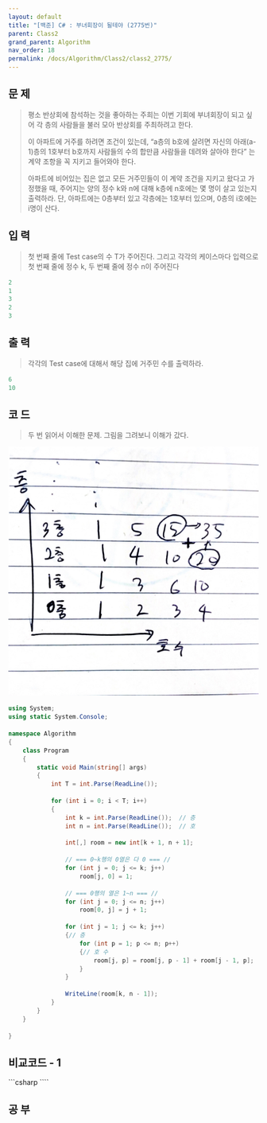 ```yaml
---
layout: default
title: "[백준] C# : 부녀회장이 될테야 (2775번)"
parent: Class2
grand_parent: Algorithm
nav_order: 18
permalink: /docs/Algorithm/Class2/class2_2775/
---
```


## 문 제

> 평소 반상회에 참석하는 것을 좋아하는 주희는 이번 기회에 부녀회장이 되고 싶어 각 층의 사람들을 불러 모아 반상회를 주최하려고 한다.
>
> 이 아파트에 거주를 하려면 조건이 있는데, “a층의 b호에 살려면 자신의 아래(a-1)층의 1호부터 b호까지 사람들의 수의 합만큼 사람들을 데려와 살아야 한다” 는 계약 조항을 꼭 지키고 들어와야 한다.
>
> 아파트에 비어있는 집은 없고 모든 거주민들이 이 계약 조건을 지키고 왔다고 가정했을 때, 주어지는 양의 정수 k와 n에 대해 k층에 n호에는 몇 명이 살고 있는지 출력하라. 단, 아파트에는 0층부터 있고 각층에는 1호부터 있으며, 0층의 i호에는 i명이 산다.

## 입 력

> 첫 번째 줄에 Test case의 수 T가 주어진다. 그리고 각각의 케이스마다 입력으로 첫 번째 줄에 정수 k, 두 번째 줄에 정수 n이 주어진다

```yaml
2
1
3
2
3
```

## 출 력

> 각각의 Test case에 대해서 해당 집에 거주민 수를 출력하라.

```yaml
6
10
```

## 코 드

> 두 번 읽어서 이해한 문제. 그림을 그려보니 이해가 갔다.

![](/assets/images/Chairman_2775.jpg)

<div class="code-example" markdown="1">

```csharp
using System;
using static System.Console;

namespace Algorithm
{
    class Program
    {
        static void Main(string[] args)
        {
            int T = int.Parse(ReadLine());

            for (int i = 0; i < T; i++)
            {
                int k = int.Parse(ReadLine());  // 층
                int n = int.Parse(ReadLine());  // 호

                int[,] room = new int[k + 1, n + 1];

                // === 0~k행의 0열은 다 0 === //
                for (int j = 0; j <= k; j++)
                    room[j, 0] = 1;

                // === 0행의 열은 1~n === //
                for (int j = 0; j <= n; j++)
                    room[0, j] = j + 1;

                for (int j = 1; j <= k; j++)
                {// 층
                    for (int p = 1; p <= n; p++)
                    {// 호 수
                        room[j, p] = room[j, p - 1] + room[j - 1, p];
                    }
                }

                WriteLine(room[k, n - 1]);
            }
        }
    }

}

```

</div>

## 비교코드 - 1

<div class="code-example" markdown="1">
```csharp
````

</div>

## 공 부
